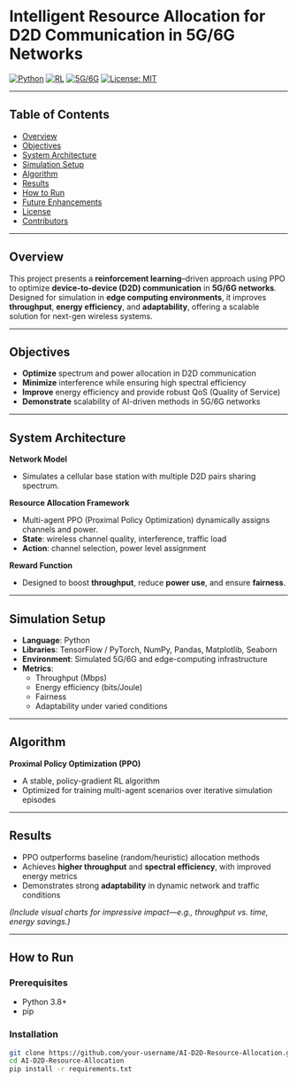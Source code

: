 #  Intelligent Resource Allocation for D2D Communication in 5G/6G Networks

[![Python](https://img.shields.io/badge/Python-3.8%2B-blue?logo=python)]()
[![RL](https://img.shields.io/badge/Reinforcement%20Learning-PPO-green)]()
[![5G/6G](https://img.shields.io/badge/Network-5G%2F6G-orange)]()
[![License: MIT](https://img.shields.io/badge/License-MIT-yellow)]()

---

##  Table of Contents
- [Overview](#overview)
- [Objectives](#objectives)
- [System Architecture](#system-architecture)
- [Simulation Setup](#simulation-setup)
- [Algorithm](#algorithm)
- [Results](#results)
- [How to Run](#how-to-run)
- [Future Enhancements](#future-enhancements)
- [License](#license)
- [Contributors](#contributors)

---

##  Overview
This project presents a **reinforcement learning**–driven approach using PPO to optimize **device-to-device (D2D) communication** in **5G/6G networks**. Designed for simulation in **edge computing environments**, it improves **throughput**, **energy efficiency**, and **adaptability**, offering a scalable solution for next-gen wireless systems.

---

##  Objectives
- **Optimize** spectrum and power allocation in D2D communication  
- **Minimize** interference while ensuring high spectral efficiency  
- **Improve** energy efficiency and provide robust QoS (Quality of Service)  
- **Demonstrate** scalability of AI-driven methods in 5G/6G networks  

---

##  System Architecture

**Network Model**  
- Simulates a cellular base station with multiple D2D pairs sharing spectrum.

**Resource Allocation Framework**  
- Multi-agent PPO (Proximal Policy Optimization) dynamically assigns channels and power.  
- **State**: wireless channel quality, interference, traffic load  
- **Action**: channel selection, power level assignment  

**Reward Function**  
- Designed to boost **throughput**, reduce **power use**, and ensure **fairness**.

---

##  Simulation Setup
- **Language**: Python  
- **Libraries**: TensorFlow / PyTorch, NumPy, Pandas, Matplotlib, Seaborn  
- **Environment**: Simulated 5G/6G and edge-computing infrastructure  
- **Metrics**:
  - Throughput (Mbps)
  - Energy efficiency (bits/Joule)
  - Fairness
  - Adaptability under varied conditions

---

##  Algorithm
**Proximal Policy Optimization (PPO)**  
- A stable, policy-gradient RL algorithm  
- Optimized for training multi-agent scenarios over iterative simulation episodes

---

##  Results
- PPO outperforms baseline (random/heuristic) allocation methods  
- Achieves **higher throughput** and **spectral efficiency**, with improved energy metrics  
- Demonstrates strong **adaptability** in dynamic network and traffic conditions

*(Include visual charts for impressive impact—e.g., throughput vs. time, energy savings.)*

---

##  How to Run

### Prerequisites
- Python 3.8+  
- pip

### Installation
```bash
git clone https://github.com/your-username/AI-D2D-Resource-Allocation.git
cd AI-D2D-Resource-Allocation
pip install -r requirements.txt
